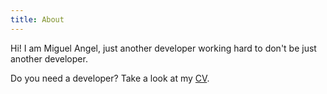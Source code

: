 ```yaml
---
title: About
---
```


Hi! I am Miguel Angel, just another developer working hard to don't be just
another developer.

Do you need a developer? Take a look at my [CV](https://docs.google.com/document/d/1dbXk7CYAAG_MefJ4i5bddwkH6z9esE-y-NjpB1_PGdQ/edit?usp=sharing).


